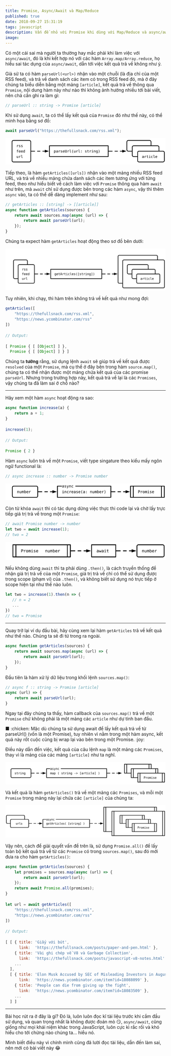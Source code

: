 ```yaml
---
title: Promise, Async/Await và Map/Reduce
published: true
date: 2018-09-27 15:31:19
tags: javascript
description: Vấn đề nhỏ với Promise khi dùng với Map/Reduce và async/await
image:
---
```

Có một cái sai mà người ta thường hay mắc phải khi làm việc với `async/await`, đó là khi kết hợp nó với các hàm `Array.map/Array.reduce`, họ hiểu sai tác dụng của `async/await`, dẫn tới việc kết quả trả về không như ý.

Giả sử ta có hàm `parseUrl(<url>)` nhận vào một chuỗi (là địa chỉ của một RSS feed), và trả về danh sách các item có trong RSS feed đó, mà ở đây chúng ta biểu diễn bằng một mảng `[article]`, kết quả trả về thông qua `Promise`, nội dung hàm này như nào thì không ảnh hưởng nhiều tới bài viết, nên chả cần ghi ra làm gì:

```javascript
// parseUrl :: string -> Promise [article]
```

Khi sử dụng `await`, ta có thể lấy kết quả của `Promise` đó như thế này, có thể minh họa bằng sơ đồ:

```javascript
await parseUrl("https://thefullsnack.com/rss.xml");
```

![](img/javascript-promise-parseurl.png)

Tiếp theo, là hàm `getArticles([urls])` nhận vào một mảng nhiều RSS feed URL, và trả về nhiều mảng chứa danh sách các item tương ứng với từng feed, theo như hiểu biết về cách làm việc với `Promise` thông qua hàm `await` như trên, mà `await` chỉ sử dụng được bên trong các hàm `async`, vậy thì thêm `async` vào, ta có thể dễ dàng implement như sau:

```javascript
// getArticles :: [string] -> [[article]]
async function getArticles(sources) {
    return await sources.map(async (url) => {
        return await parseUrl(url);
    });
}
```

Chúng ta expect hàm `getArticles` hoạt động theo sơ đồ bên dưới:

![](img/javascript-promise-getarticles.png)

Tuy nhiên, khi chạy, thì hàm trên không trả về kết quả như mong đợi:

```javascript
getArticles([
    "https://thefullsnack.com/rss.xml",
    "https://news.ycombinator.com/rss"
])

// Output:

[ Promise { [ [Object] ] },
  Promise { [ [Object] ] } ]
```

Chúng ta **tưởng** rằng, sử dụng lệnh `await` sẽ giúp trả về kết quả được `resolved` của một `Promise`, mà cụ thể ở đây bên trong hàm `source.map()`, chúng ta có thể nhận được một mảng chứa kết quả của các promise `parseUrl`. Nhưng trong trường hợp này, kết quả trả về lại là các `Promises`, vậy chúng ta đã làm sai ở chỗ nào?

---

Hãy xem một hàm `async` hoạt động ra sao:

```javascript
async function increase(a) {
    return a + 1;
}

increase(1);

// Output:

Promise { 2 }
```

Hàm `async` luôn trả về một `Promise`, viết type singature theo kiểu mấy ngôn ngữ functional là:

```javascript
// async increase :: number -> Promise number
```
![](img/javascript-promise-async.png)

Còn từ khóa `await` thì có tác dụng dừng việc thực thi code lại và chờ lấy trực tiếp giá trị trả về trong một `Promise`:

```javascript
// await Promise number -> number
let two = await increase(1);
// two = 2
```

![](img/javascript-promise-await.png)

Nếu không dùng `await` thì ta phải dùng `.then()`, là cách truyền thống để nhận giá trị trả về của một `Promise`, giá trị trả về chỉ có thể sử dụng được trong scope (phạm vi) của `.then()`, và không biết sử dụng nó trực tiếp ở scope hiện tại như thế nào luôn.

```javascript
let two = increase(1).then(n => {
   // n = 2
   ...
})
// two = Promise
```

---

Quay trở lại ví dụ đầu bài, hãy cùng xem lại hàm `getArticles` trả về kết quả như thế nào. Chúng ta sẽ đi từ trong ra ngoài.

```javascript
async function getArticles(sources) {
    return await sources.map(async (url) => {
        return await parseUrl(url);
    });
}
```

Đầu tiên là hàm xử lý dữ liệu trong khối lệnh `sources.map()`:

```javascript
// async f :: string -> Promise [article]
async (url) => {
    return await parseUrl(url);
}
```

Ngay tại đây chúng ta thấy, hàm callback của `sources.map()` trả về một `Promise` chứ không phải là một mảng các `article` như dự tính ban đầu.

<div class="mute">
■ :chicken: Mặc dù chúng ta sử dụng await để lấy kết quả trả về từ parseUrl() (vốn là một Promise), tuy nhiên vì nằm trong một hàm async, kết quả này rốt cuộc cũng bị wrap lại vào bên trong một Promise. :joy:
</div>

Điều này dẫn đến việc, kết quả của câu lệnh `map` là một mảng các `Promises`, thay vì là mảng của các mảng `[article]` như ta nghĩ.

![](img/javascript-promise-map.png)

Và kết quả là hàm `getArticles()` trả về một mảng các `Promises`, và mỗi một `Promise` trong mảng này lại chứa các `[article]` của chúng ta:

![](img/javascript-promise-real-getarticles.png)

Vậy nên, cách để giải quyết vấn đề trên là, sử dụng `Promise.all()` để lấy toàn bộ kết quả trả về từ các `Promise` có trong `sources.map()`, sau đó mới đưa ra cho hàm `getArticles()`:

```javascript
async function getArticles(sources) {
    let promises = sources.map(async (url) => {
        return await parseUrl(url);
    });
    return await Promise.all(promises);
}

let url = await getArticles([
    "https://thefullsnack.com/rss.xml",
    "https://news.ycombinator.com/rss"
])

// Output:

[ [ { title: 'Giấy với bút',
      link:  'https://thefullsnack.com/posts/paper-and-pen.html' },
    { title: 'Vài ghi chép về V8 và Garbage Collection',
      link:  'https://thefullsnack.com/posts/javascript-v8-notes.html' },
    ...
  ],
  [ { title: 'Elon Musk Accused by SEC of Misleading Investors in August Tweet',
      link:  'https://news.ycombinator.com/item?id=18088099' },
    { title: 'People can die from giving up the fight',
      link:  'https://news.ycombinator.com/item?id=18083509' },
    ...
  ] ]
```

---

Bài học rút ra ở đây là gì? Đó là, luôn luôn đọc kĩ tài liệu trước khi cắm đầu sử dụng, và quan trọng nhất là không được đoán mò :smirk:, `async/await`, cũng giống như mọi khái niệm khác trong JavaScript, luôn cực kì rắc rối và khó hiểu cho tới chừng nào chúng ta... hiểu nó.

Mình biết điều này vì chính mình cũng đã lười đọc tài liệu, dẫn đến làm sai, nên mới có bài viết này :joy:
